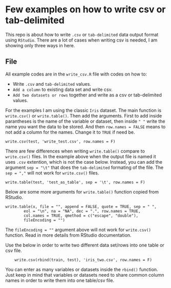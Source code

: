 # Few examples on how to write csv or tab-delimited
This repo is about how to write `.csv` or `tab-delimited` data output format using `RStudio`. There are a lot of cases when writing csv is needed, I am showing only three ways in here.

## File
All example codes are in the `write_csv.R` file with codes on how to:
* Write `.csv` and `tab-delimited` values.
* `Add a column` to existing data set and write csv.
* `Add two datasets or rows` together and write as a csv or tab-delimited values.

For the examples I am using the classic `Iris` dataset. 
The main function is `write.csv()` or `write.table()`. Then add the arguments. First to add inside parantheses is the name of the
variable or dataset, then inside `" "` write the name you want the data to be stored. And then `row.names = FALSE` means to not add
a column for the names. Change it to `TRUE` if need be. 

    write.csv(test, 'write_test.csv', row.names = F)
    
There are few differences when writing `write.table()` compare to `write.csv()` files. In the example above when the output file is named
it uses `.csv` extention, which is not the case below. Instead, you can add the argument `sep = "\t"` that does the `tab-delimited` formating of the file. The `sep = ","` will not work for `write.csv()` files. 

    write.table(test, 'test_as_table', sep = '\t', row.names = F)
    
Below are some more arguments for `write.table()` function copied from RStudio.

    write.table(x, file = "", append = FALSE, quote = TRUE, sep = " ",
            eol = "\n", na = "NA", dec = ".", row.names = TRUE,
            col.names = TRUE, qmethod = c("escape", "double"),
            fileEncoding = "")

The `fileEncoding = ""` argument above will not work for `write.csv()` function. Read in more details from RStudio documentation. 

Use the below in order to write two different data set/rows into one table or csv file.

        write.csv(rbind(train, test), 'iris_two.csv', row.names = F)
        
You can enter as many variables or datasets inside the `rbind()` function. Just keep in mind that variables or datasets need to share common column names in order to write them into one table/csv file. 
